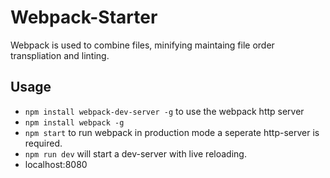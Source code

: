 # Webpack-Starter

Webpack is used to combine files, minifying maintaing file order transpliation and linting.

## Usage
- ```npm install webpack-dev-server -g``` to use the webpack http server
- ```npm install webpack -g```
- ```npm start``` to run webpack in production mode a seperate http-server is required.
- ```npm run dev``` will start a dev-server with live reloading.
- localhost:8080
